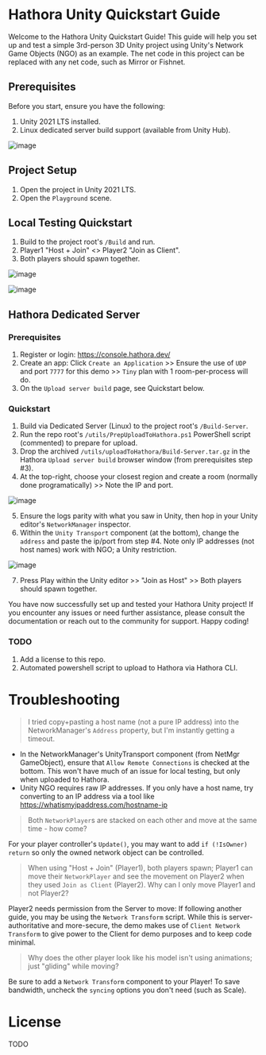 # Hathora Unity Quickstart Guide

Welcome to the Hathora Unity Quickstart Guide! This guide will help you set up and test a simple 3rd-person 3D Unity project using Unity's Network Game Objects (NGO) as an example. The net code in this project can be replaced with any net code, such as Mirror or Fishnet.

## Prerequisites

Before you start, ensure you have the following:

1. Unity 2021 LTS installed.
2. Linux dedicated server build support (available from Unity Hub).

![image](https://user-images.githubusercontent.com/8840024/233582785-3755eb9c-584f-4cd0-b798-6f29eccacf4a.png)

## Project Setup

1. Open the project in Unity 2021 LTS.
2. Open the `Playground` scene.

## Local Testing Quickstart

1. Build to the project root's `/Build` and run.
2. Player1 "Host + Join" <> Player2 "Join as Client".
3. Both players should spawn together.

![image](https://user-images.githubusercontent.com/8840024/233584587-56352006-9103-4d3c-a817-fbedd21f0fe0.png)

![image](https://user-images.githubusercontent.com/8840024/233575333-00ff64e9-9728-4c40-9001-5bd773f29718.png)

## Hathora Dedicated Server

### Prerequisites

1. Register or login: https://console.hathora.dev/
2. Create an app: Click `Create an Application` >> Ensure the use of `UDP` and port `7777` for this demo >> `Tiny` plan with 1 room-per-process will do.
3. On the `Upload server build` page, see Quickstart below.



### Quickstart

1. Build via Dedicated Server (Linux) to the project root's `/Build-Server`.
2. Run the repo root's `/utils/PrepUploadToHathora.ps1` PowerShell script (commented) to prepare for upload.
3. Drop the archived `/utils/uploadToHathora/Build-Server.tar.gz` in the Hathora `Upload server build` browser window (from prerequisites step #3).
4. At the top-right, choose your closest region and create a room (normally done programatically) >> Note the IP and port.

![image](https://user-images.githubusercontent.com/8840024/233578161-630e86bf-0bcd-4c43-9d97-0470367d1cfc.png)

5. Ensure the logs parity with what you saw in Unity, then hop in your Unity editor's `NetworkManager` inspector.
6. Within the `Unity Transport` component (at the bottom), change the `address` and paste the ip/port from step #4. Note only IP addresses (not host names) work with NGO; a Unity restriction.

![image](https://user-images.githubusercontent.com/8840024/233578298-3e884881-2aa2-4fdc-8bd9-104d94f849f4.png)

7. Press Play within the Unity editor >> "Join as Host" >> Both players should spawn together.

You have now successfully set up and tested your Hathora Unity project! If you encounter any issues or need further assistance, please consult the documentation or reach out to the community for support. Happy coding!

### TODO

1. Add a license to this repo.
2. Automated powershell script to upload to Hathora via Hathora CLI.

# Troubleshooting

> I tried copy+pasting a host name (not a pure IP address) into the NetworkManager's `Address` property, but I'm instantly getting a timeout.

* In the NetworkManager's UnityTransport component (from NetMgr GameObject), ensure that `Allow Remote Connections` is checked at the bottom. This won't have much of an issue for local testing, but only when uploaded to Hathora.
* Unity NGO requires raw IP addresses. If you only have a host name, try converting to an IP address via a tool like https://whatismyipaddress.com/hostname-ip 

> Both `NetworkPlayer`s are stacked on each other and move at the same time - how come?

For your player controller's `Update()`, you may want to add `if (!IsOwner) return` so only the owned network object can be controlled.

> When using "Host + Join" (Player1), both players spawn; Player1 can move their `NetworkPlayer` and see the movement on Player2 when they used `Join as Client` (Player2). Why can I only move Player1 and not Player2?

Player2 needs permission from the Server to move: If following another guide, you may be using the `Network Transform` script. While this is server-authoritative and more-secure, the demo makes use of `Client Network Transform` to give power to the Client for demo purposes and to keep code minimal.

> Why does the other player look like his model isn't using animations; just "gliding" while moving?

Be sure to add a `Network Transform` component to your Player! To save bandwidth, uncheck the `syncing` options you don't need (such as Scale).

# License
TODO
